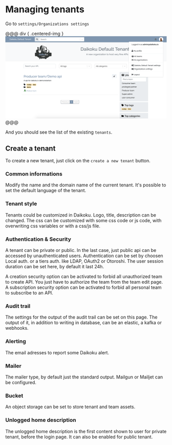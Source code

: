 # Managing tenants

Go to `settings/Organizations settings`

@@@ div { .centered-img }
<img src="../img/organisation_settings.png" />
@@@

And you should see the list of the existing `tenants`.

## Create a tenant

To create a new tenant, just click on the `create a new tenant` button.

### Common informations

Modify the name and the domain name of the current tenant.
It's possible to set the default language of the tenant.

### Tenant style

Tenants could be customized in Daikoku.
Logo, title, description can be changed.
The css can be customized with some css code or js code, with overwriting css variables or with a css/js file.

### Authentication & Security

A tenant can be private or public. In the last case, just public api can be accessed by unauthenticated users.
Authentication can be set by choosen Local auth. or a tiers auth. like LDAP, OAuth2 or Otoroshi.
The user session duration can be set here, by default it last 24h.

A creation security option can be activated to forbid all unauthorized team to create API. You just have to authorize the team from the team edit page.
A subscription security option can be activated to forbid all personal team to subscribe to an API.

### Audit trail

The settings for the output of the audit trail can be set on this page.
The output of it, in addition to writing in database, can be an elastic, a kafka or webhooks.

### Alerting
The email adresses to report some Daikoku alert.

### Mailer
The mailer type, by default just the standard output. Mailgun or Mailjet can be configured.

### Bucket
An object storage can be set to store tenant and team assets.

### Unlogged home description
The unlogged home description is the first content shown to user for private tenant, before the login page.
It can also be enabled for public tenant.